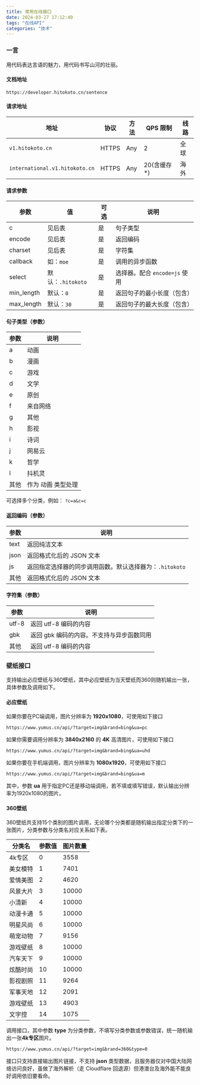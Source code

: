 ```yaml
---
title: 常用在线接口
date: 2024-03-27 17:12:49
tags: "在线API"
categories: "技术"
---
```


### 一言

用代码表达言语的魅力，用代码书写山河的壮丽。

#### 文档地址

```url
https://developer.hitokoto.cn/sentence
```

#### 请求地址

| 地址                             | 协议    | 方法  | QPS 限制   | 线路  |
| ------------------------------ | ----- | --- | -------- | --- |
| `v1.hitokoto.cn`               | HTTPS | Any | 2        | 全球  |
| `international.v1.hitokoto.cn` | HTTPS | Any | 20(含缓存*) | 海外  |

#### 请求参数

| 参数         | 值              | 可选  | 说明                    |
| ---------- | -------------- | --- | --------------------- |
| c          | 见后表            | 是   | 句子类型                  |
| encode     | 见后表            | 是   | 返回编码                  |
| charset    | 见后表            | 是   | 字符集                   |
| callback   | 如：`moe`        | 是   | 调用的异步函数               |
| select     | 默认：`.hitokoto` | 是   | 选择器。配合 `encode=js` 使用 |
| min_length | 默认：`0`         | 是   | 返回句子的最小长度（包含）         |
| max_length | 默认：`30`        | 是   | 返回句子的最大长度（包含）         |

#### 句子类型（参数）[​](https://developer.hitokoto.cn/sentence/#%E5%8F%A5%E5%AD%90%E7%B1%BB%E5%9E%8B-%E5%8F%82%E6%95%B0)

| 参数  | 说明         |
| --- | ---------- |
| a   | 动画         |
| b   | 漫画         |
| c   | 游戏         |
| d   | 文学         |
| e   | 原创         |
| f   | 来自网络       |
| g   | 其他         |
| h   | 影视         |
| i   | 诗词         |
| j   | 网易云        |
| k   | 哲学         |
| l   | 抖机灵        |
| 其他  | 作为 动画 类型处理 |

可选择多个分类，例如： `?c=a&c=c`

#### 返回编码（参数）[​](https://developer.hitokoto.cn/sentence/#%E8%BF%94%E5%9B%9E%E7%BC%96%E7%A0%81-%E5%8F%82%E6%95%B0)

| 参数   | 说明                                |
| ---- | --------------------------------- |
| text | 返回纯洁文本                            |
| json | 返回格式化后的 JSON 文本                   |
| js   | 返回指定选择器的同步调用函数。默认选择器为：`.hitokoto` |
| 其他   | 返回格式化后的 JSON 文本                   |

#### 字符集（参数）[​](https://developer.hitokoto.cn/sentence/#%E5%AD%97%E7%AC%A6%E9%9B%86-%E5%8F%82%E6%95%B0)

| 参数    | 说明                      |
| ----- | ----------------------- |
| utf-8 | 返回 utf-8 编码的内容          |
| gbk   | 返回 gbk 编码的内容。不支持与异步函数同用 |
| 其他    | 返回 utf-8 编码的内容          |





### 壁纸接口

支持输出必应壁纸与360壁纸，其中必应壁纸为当天壁纸而360则随机输出一张，具体参数及调用如下。

#### 必应壁纸

如果你要在PC端调用，图片分辨率为 **1920x1080**，可使用如下接口

```url
https://www.yumus.cn/api/?target=img&brand=bing&ua=pc
```

如果你需要调用分辨率为 **3840x2160** 的 **4K** 高清图片，可使用如下接口

```url
https://www.yumus.cn/api/?target=img&brand=bing&ua=uhd
```

如果你要在手机端调用，图片分辨率为 **1080x1920**，可使用如下接口

```url
https://www.yumus.cn/api/?target=img&brand=bing&ua=m
```

其中，参数 **ua** 用于指定PC还是移动端调用，若不填或填写错误，默认输出分辨率为1920x1080的图片。

#### 360壁纸

360壁纸共支持15个类别的图片调用，无论哪个分类都是随机输出指定分类下的一张图片，分类参数与分类名对应关系如下表。

| 分类名  | 参数值 | 图片数量  |
| ---- | --- | ----- |
| 4k专区 | 0   | 3558  |
| 美女模特 | 1   | 7401  |
| 爱情美图 | 2   | 4620  |
| 风景大片 | 3   | 10000 |
| 小清新  | 4   | 10000 |
| 动漫卡通 | 5   | 10000 |
| 明星风尚 | 6   | 10000 |
| 萌宠动物 | 7   | 9156  |
| 游戏壁纸 | 8   | 10000 |
| 汽车天下 | 9   | 10000 |
| 炫酷时尚 | 10  | 10000 |
| 影视剧照 | 11  | 9264  |
| 军事天地 | 12  | 2091  |
| 游戏壁纸 | 13  | 4903  |
| 文字控  | 14  | 1075  |

调用接口，其中参数 **type** 为分类参数，不填写分类参数或参数错误，统一随机输出一张**4k专区**图片。

```url
https://www.yumus.cn/api/?target=img&brand=360&type=0
```

接口只支持直接输出图片链接，不支持 **json** 类型数据，且服务器仅对中国大陆网络访问良好，虽做了海外解析（走 Cloudflare 回退源）但港澳台及海外能不能良好调用依旧要看命。
